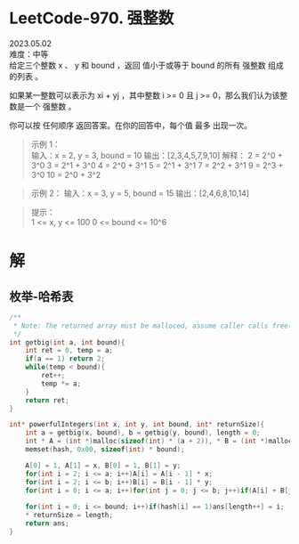 # LeetCode-970. 强整数
2023.05.02  
难度：中等    
给定三个整数 x 、 y 和 bound ，返回 值小于或等于 bound 的所有 强整数 组成的列表 。

如果某一整数可以表示为 xi + yj ，其中整数 i >= 0 且 j >= 0，那么我们认为该整数是一个 强整数 。

你可以按 任何顺序 返回答案。在你的回答中，每个值 最多 出现一次。 

>示例 1：  
输入：x = 2, y = 3, bound = 10
输出：[2,3,4,5,7,9,10]
解释： 
2 = 2^0 + 3^0
3 = 2^1 + 3^0
4 = 2^0 + 3^1
5 = 2^1 + 3^1
7 = 2^2 + 3^1
9 = 2^3 + 3^0
10 = 2^0 + 3^2


>示例 2：
输入：x = 3, y = 5, bound = 15
输出：[2,4,6,8,10,14]
 

>提示：  
1 <= x, y <= 100
0 <= bound <= 10^6

# 解

## 枚举-哈希表
```c
/**
 * Note: The returned array must be malloced, assume caller calls free().
 */
int getbig(int a, int bound){
    int ret = 0, temp = a;
    if(a == 1) return 2;
    while(temp < bound){
        ret++;
        temp *= a;
    }
    return ret;
}

int* powerfulIntegers(int x, int y, int bound, int* returnSize){
    int a = getbig(x, bound), b = getbig(y, bound), length = 0;
    int * A = (int *)malloc(sizeof(int) * (a + 2)), * B = (int *)malloc(sizeof(int) * (b + 2)), * ans = (int *)malloc(sizeof(int) * bound), * hash = (int *)malloc(sizeof(int) * (bound + 1)); 
    memset(hash, 0x00, sizeof(int) * bound);

    A[0] = 1, A[1] = x, B[0] = 1, B[1] = y;
    for(int i = 2; i <= a; i++)A[i] = A[i - 1] * x;
    for(int i = 2; i <= b; i++)B[i] = B[i - 1] * y;
    for(int i = 0; i <= a; i++)for(int j = 0; j <= b; j++)if(A[i] + B[j] <= bound)hash[A[i] + B[j]] = 1;
            
    for(int i = 0; i <= bound; i++)if(hash[i] == 1)ans[length++] = i;
    * returnSize = length;
    return ans;
}
```